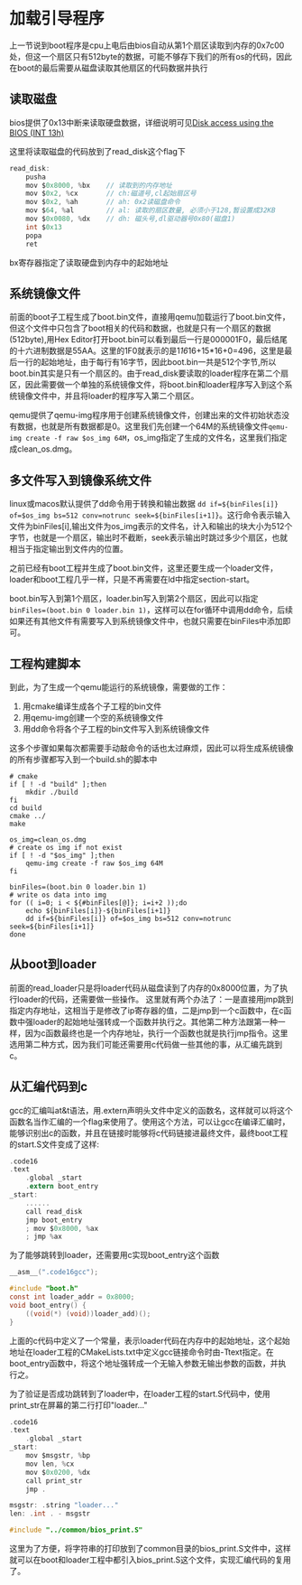 # 加载引导程序
上一节说到boot程序是cpu上电后由bios自动从第1个扇区读取到内存的0x7c00处，但这一个扇区只有512byte的数据，可能不够存下我们的所有os的代码，因此在boot的最后需要从磁盘读取其他扇区的代码数据并执行
## 读取磁盘
bios提供了0x13中断来读取硬盘数据，详细说明可见[Disk access using the BIOS (INT 13h)](https://wiki.osdev.org/Disk_access_using_the_BIOS_(INT_13h))

这里将读取磁盘的代码放到了read_disk这个flag下
```c
read_disk:
    pusha
    mov $0x8000, %bx	// 读取到的内存地址
	mov $0x2, %cx		// ch:磁道号,cl起始扇区号
	mov $0x2, %ah		// ah: 0x2读磁盘命令
	mov $64, %al		// al: 读取的扇区数量, 必须小于128,暂设置成32KB
	mov $0x0080, %dx	// dh: 磁头号,dl驱动器号0x80(磁盘1)
	int $0x13
    popa
    ret
```
bx寄存器指定了读取硬盘到内存中的起始地址

## 系统镜像文件
前面的boot子工程生成了boot.bin文件，直接用qemu加载运行了boot.bin文件，但这个文件中只包含了boot相关的代码和数据，也就是只有一个扇区的数据(512byte),用Hex Editor打开boot.bin可以看到最后一行是000001F0，最后结尾的十六进制数据是55AA。这里的1F0就表示的是1*16*16+15*16+0=496，这里是最后一行的起始地址，由于每行有16字节，因此boot.bin一共是512个字节,所以boot.bin其实是只有一个扇区的。由于read_disk要读取的loader程序在第二个扇区，因此需要做一个单独的系统镜像文件，将boot.bin和loader程序写入到这个系统镜像文件中，并且将loader的程序写入第二个扇区。

qemu提供了qemu-img程序用于创建系统镜像文件，创建出来的文件初始状态没有数据，也就是所有数据都是0。这里我们先创建一个64M的系统镜像文件`qemu-img create -f raw $os_img 64M`，os_img指定了生成的文件名，这里我们指定成clean_os.dmg。

## 多文件写入到镜像系统文件
linux或macos默认提供了dd命令用于转换和输出数据
`dd if=${binFiles[i]} of=$os_img bs=512 conv=notrunc seek=${binFiles[i+1]}`。这行命令表示输入文件为binFiles[i],输出文件为os_img表示的文件名，计入和输出的块大小为512个字节，也就是一个扇区，输出时不截断，seek表示输出时跳过多少个扇区，也就相当于指定输出到文件内的位置。

之前已经有boot工程并生成了boot.bin文件，这里还要生成一个loader文件，loader和boot工程几乎一样，只是不再需要在ld中指定section-start。

boot.bin写入到第1个扇区，loader.bin写入到第2个扇区，因此可以指定`binFiles=(boot.bin 0 loader.bin 1)`，这样可以在for循环中调用dd命令，后续如果还有其他文件有需要写入到系统镜像文件中，也就只需要在binFiles中添加即可。

## 工程构建脚本
到此，为了生成一个qemu能运行的系统镜像，需要做的工作：
1. 用cmake编译生成各个子工程的bin文件
2. 用qemu-img创建一个空的系统镜像文件
3. 用dd命令将各个子工程的bin文件写入到系统镜像文件

这多个步骤如果每次都需要手动敲命令的话也太过麻烦，因此可以将生成系统镜像的所有步骤都写入到一个build.sh的脚本中
```shell
# cmake
if [ ! -d "build" ];then
    mkdir ./build
fi
cd build
cmake ../
make

os_img=clean_os.dmg
# create os img if not exist
if [ ! -d "$os_img" ];then
    qemu-img create -f raw $os_img 64M
fi

binFiles=(boot.bin 0 loader.bin 1)
# write os data into img 
for (( i=0; i < ${#binFiles[@]}; i=i+2 ));do
    echo ${binFiles[i]}-${binFiles[i+1]}
    dd if=${binFiles[i]} of=$os_img bs=512 conv=notrunc seek=${binFiles[i+1]}
done
```

## 从boot到loader
前面的read_loader只是将loader代码从磁盘读到了内存的0x8000位置，为了执行loader的代码，还需要做一些操作。
这里就有两个办法了：一是直接用jmp跳到指定内存地址，这相当于是修改了ip寄存器的值，二是jmp到一个c函数中，在c函数中强loader的起始地址强转成一个函数并执行之。其他第二种方法跟第一种一样，因为c函数最终也是一个内存地址，执行一个函数也就是执行jmp指令。这里选用第二种方式，因为我们可能还需要用c代码做一些其他的事，从汇编先跳到c。

## 从汇编代码到c
gcc的汇编叫at&t语法，用.extern声明头文件中定义的函数名，这样就可以将这个函数名当作汇编的一个flag来使用了。使用这个方法，可以让gcc在编译汇编时，能够识别出c的函数，并且在链接时能够将c代码链接进最终文件，最终boot工程的start.S文件变成了这样:
```c
.code16
.text
    .global _start
    .extern boot_entry
_start:
    ......
    call read_disk
    jmp boot_entry
    ; mov $0x8000, %ax
    ; jmp %ax
```
为了能够跳转到loader，还需要用c实现boot_entry这个函数
```c
__asm__(".code16gcc");

#include "boot.h"
const int loader_addr = 0x8000;
void boot_entry() {
    ((void(*) (void))loader_add)();
}
```
上面的c代码中定义了一个常量，表示loader代码在内存中的起始地址，这个起始地址在loader工程的CMakeLists.txt中定义gcc链接命令时由-Ttext指定。在boot_entry函数中，将这个地址强转成一个无输入参数无输出参数的函数，并执行之。

为了验证是否成功跳转到了loader中，在loader工程的start.S代码中，使用print_str在屏幕的第二行打印"loader..."
```c
.code16
.text
    .global _start
_start:
    mov $msgstr, %bp
    mov len, %cx
    mov $0x0200, %dx
    call print_str
    jmp .

msgstr: .string "loader..."
len: .int . - msgstr

#include "../common/bios_print.S"
```
这里为了方便，将字符串的打印放到了common目录的bios_print.S文件中，这样就可以在boot和loader工程中都引入bios_print.S这个文件，实现汇编代码的复用了。